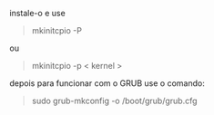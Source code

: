 instale-o e use

> mkinitcpio -P

ou 

> mkinitcpio -p < kernel >

depois para funcionar com o GRUB use o comando:

> sudo grub-mkconfig -o /boot/grub/grub.cfg
